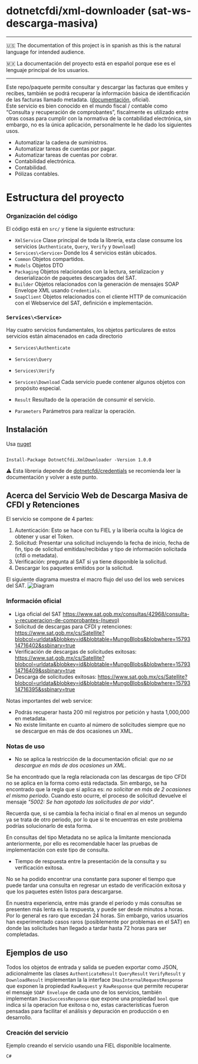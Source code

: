 # dotnetcfdi/xml-downloader (sat-ws-descarga-masiva)

---
:us: The documentation of this project is in spanish as this is the natural language for intended audience.

:mexico: La documentación del proyecto está en español porque ese es el lenguaje principal de los usuarios.

---

Este repo/paquete permite consultar y descargar las facturas que emites y recibes, también se podrá recuperar la información básica de identificación de las facturas llamado metadata.  ([documentación](https://www.sat.gob.mx/consultas/42968/consulta-y-recuperacion-de-comprobantes-(nuevo)), oficial).<br>
Este servicio es bien conocido en el mundo fiscal / contable como “Consulta y recuperación de comprobantes”, fiscalmente es utilizado entre otras cosas para cumplir con la normativa de la contabilidad electrónica, sin embargo, no es la única aplicación, personalmente le he dado los siguientes usos.
 
- Automatizar la cadena de suministros.
- Automatizar tareas de cuentas por pagar.
- Automatizar tareas de cuentas por cobrar.
- Contabilidad electrónica.
- Contabilidad.
- Pólizas contables.


# Estructura del proyecto

### Organización del código

El código está en `src/` y tiene la siguiente estructura:

- `XmlService` Clase principal de toda la librería, esta clase consume los servicios (`Authenticate`,  `Query`, `Verify` y `Download`)
- `Services\<Service>` Donde los 4 servicios están ubicados.
- `Common` Objetos compartidos.
- `Models` Objetos DTO
- `Packaging` Objetos relacionados con la lectura, serializacion y deserializacón de paquetes descargados del SAT.
- `Builder` Objetos relacionados con la generación de mensajes SOAP Envelope XML usando `Credentials`.
- `SoapClient` Objetos relacionados con el cliente HTTP de comunicación con el Webservice del SAT, definición e implementación. 

### `Services\<Service>`

Hay cuatro servicios fundamentales, los objetos particulares de estos servicios están almacenados en cada directorio

- `Services\Authenticate`
- `Services\Query`
- `Services\Verify`
- `Services\Download` 
Cada servicio puede contener algunos objetos con propósito especial.

- `Result` Resultado de la operación de consumir el servicio.
- `Parameters` Parámetros para realizar la operación.


## Instalación

Usa [nuget](https://www.nuget.org/)

```shell

Install-Package DotnetCfdi.XmlDownloader -Version 1.0.0

```

:warning: Esta libreria depende de [dotnetcfdi/credentials](https://github.com/dotnetcfdi/credentials/) se recomienda leer la documentación y volver a este punto.

 

## Acerca del Servicio Web de Descarga Masiva de CFDI y Retenciones

El servicio se compone de 4 partes:

1. Autenticación: Esto se hace con tu FIEL y la libería oculta la lógica de obtener y usar el Token.
2. Solicitud: Presentar una solicitud incluyendo la fecha de inicio, fecha de fin, tipo de solicitud
   emitidas/recibidas y tipo de información solicitada (cfdi o metadata).
3. Verificación: pregunta al SAT si ya tiene disponible la solicitud.
4. Descargar los paquetes emitidos por la solicitud.

El siguiente diagrama muestra el macro flujo del uso del los web services del SAT.
![Diagram](https://user-images.githubusercontent.com/28969854/167732245-23c30b94-3feb-4d89-bee6-2b0f591203cf.svg)


### Información oficial

- Liga oficial del SAT
  <https://www.sat.gob.mx/consultas/42968/consulta-y-recuperacion-de-comprobantes-(nuevo)>
- Solicitud de descargas para CFDI y retenciones:
  <https://www.sat.gob.mx/cs/Satellite?blobcol=urldata&blobkey=id&blobtable=MungoBlobs&blobwhere=1579314716402&ssbinary=true>
- Verificación de descargas de solicitudes exitosas:
  <https://www.sat.gob.mx/cs/Satellite?blobcol=urldata&blobkey=id&blobtable=MungoBlobs&blobwhere=1579314716409&ssbinary=true>
- Descarga de solicitudes exitosas:
  <https://www.sat.gob.mx/cs/Satellite?blobcol=urldata&blobkey=id&blobtable=MungoBlobs&blobwhere=1579314716395&ssbinary=true>

Notas importantes del web service:

- Podrás recuperar hasta 200 mil registros por petición y hasta 1,000,000 en metadata.
- No existe limitante en cuanto al número de solicitudes siempre que no se descargue en más de dos ocasiones un XML.

### Notas de uso

- No se aplica la restricción de la documentación oficial: *que no se descargue en más de dos ocasiones un XML*.

Se ha encontrado que la regla relacionada con las descargas de tipo CFDI no se aplica en la forma como está redactada.
Sin embargo, se ha encontrado que la regla que sí aplica es: *no solicitar en más de 2 ocasiones el mismo periodo*.
Cuando esto ocurre, el proceso de solicitud devuelve el mensaje *"5002: Se han agotado las solicitudes de por vida"*.

Recuerda que, si se cambia la fecha inicial o final en al menos un segundo ya se trata de otro periodo,
por lo que si te encuentras en este problema podrías solucionarlo de esta forma.

En consultas del tipo Metadata no se aplica la limitante mencionada anteriormente, por ello es recomendable
hacer las pruebas de implementación con este tipo de consulta.

- Tiempo de respuesta entre la presentación de la consulta y su verificación exitosa.

No se ha podido encontrar una constante para suponer el tiempo que puede tardar una consulta en regresar un estado
de verificación exitosa y que los paquetes estén listos para descargarse.

En nuestra experiencia, entre más grande el periodo y más consultas se presenten más lenta es la respuesta,
y puede ser desde minutos a horas. Por lo general es raro que excedan 24 horas.
Sin embargo, varios usuarios han experimentado casos raros (posiblemente por problemas en el SAT) en donde las
solicitudes han llegado a tardar hasta 72 horas para ser completadas.

## Ejemplos de uso

Todos los objetos de entrada y salida se pueden exportar como JSON, adicionalmente  las clases `AuthenticateResult` `QueryResult` `VerifyResult` y  `DownloadResult` implementan la la interface  `IHasInternalRequestResponse` que exponen la propiedad `RawRequest` y `RawResponse` que permite recuperar el mensaje `SOAP Envelope` de cada uno de los servicios, también implementan `IHasSuccessResponse` que expone una propiedad `bool` que indica si la operacion fue exitosa o no, estas características fueron pensadas para facilitar el análisis y depuración en producción o en desarrollo.
### Creación del servicio

Ejemplo creando el servicio usando una FIEL disponible localmente.

```csharp
C#


```




